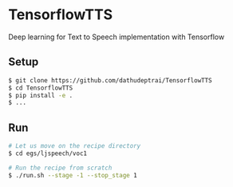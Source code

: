 # TensorflowTTS
Deep learning for Text to Speech implementation with Tensorflow


## Setup

```bash
$ git clone https://github.com/dathudeptrai/TensorflowTTS
$ cd TensorflowTTS
$ pip install -e .
$ ...
```

## Run
```bash
# Let us move on the recipe directory
$ cd egs/ljspeech/voc1

# Run the recipe from scratch
$ ./run.sh --stage -1 --stop_stage 1
